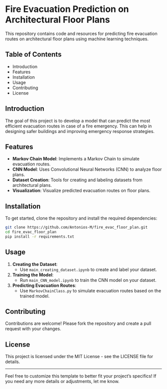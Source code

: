 # Fire Evacuation Prediction on Architectural Floor Plans

This repository contains code and resources for predicting fire evacuation routes on architectural floor plans using machine learning techniques.

## Table of Contents

- Introduction
- Features
- Installation
- Usage
- Contributing
- License

## Introduction

The goal of this project is to develop a model that can predict the most efficient evacuation routes in case of a fire emergency. This can help in designing safer buildings and improving emergency response strategies.

## Features

- **Markov Chain Model**: Implements a Markov Chain to simulate evacuation routes.
- **CNN Model**: Uses Convolutional Neural Networks (CNN) to analyze floor plans.
- **Dataset Creation**: Tools for creating and labeling datasets from architectural plans.
- **Visualization**: Visualize predicted evacuation routes on floor plans.

## Installation

To get started, clone the repository and install the required dependencies:

```bash
git clone https://github.com/Antonios-M/fire_evac_floor_plan.git
cd fire_evac_floor_plan
pip install -r requirements.txt
```

## Usage

1. **Creating the Dataset**:
    - Use `main_creating_dataset.ipynb` to create and label your dataset.
2. **Training the Model**:
    - Run `main_CNN_model.ipynb` to train the CNN model on your dataset.
3. **Predicting Evacuation Routes**:
    - Use `MarkovChainClass.py` to simulate evacuation routes based on the trained model.

## Contributing

Contributions are welcome! Please fork the repository and create a pull request with your changes.

## License

This project is licensed under the MIT License - see the LICENSE file for details.

---

Feel free to customize this template to better fit your project’s specifics! If you need any more details or adjustments, let me know.
